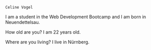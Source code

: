 `Celine Vogel`

I am a student in the Web Development Bootcamp and I am born in Neuendettelsau.

How old are you?
I am 22 years old.

Where are you living?
I live in Nürnberg.
